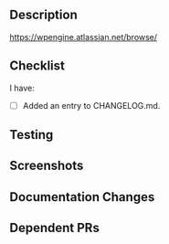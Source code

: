 ## Description

<!--
What changed and why?
-->

<!--
Link to the JIRA ticket if available.
-->

https://wpengine.atlassian.net/browse/

## Checklist

I have:

- [ ] Added an entry to CHANGELOG.md.

## Testing

<!--
What automated tests did you add to prove the changes work?
-->

<!--
What steps should reviewers take to test manually?
-->

## Screenshots

<!--
Add screenshots from before and after if your change is visual.
-->

## Documentation Changes

<!--
Add links to documentation or wiki changes.
-->

## Dependent PRs

<!--
List dependent PRs awaiting review with this syntax:

Depends on #1234.
-->
